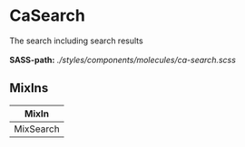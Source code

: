# CaSearch

The search including search results<br><br> **SASS-path:** _./styles/components/molecules/ca-search.scss_

## MixIns

<!-- @vuese:CaSearch:mixIns:start -->
|MixIn|
|---|
|MixSearch|

<!-- @vuese:CaSearch:mixIns:end -->


